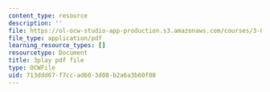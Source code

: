 ```yaml
---
content_type: resource
description: ''
file: https://ol-ocw-studio-app-production.s3.amazonaws.com/courses/3-091sc-introduction-to-solid-state-chemistry-fall-2010/713ddd67f7ccad603d08b2a6a3b60f08_VL0pw-yVgjM.pdf
file_type: application/pdf
learning_resource_types: []
resourcetype: Document
title: 3play pdf file
type: OCWFile
uid: 713ddd67-f7cc-ad60-3d08-b2a6a3b60f08
---
```

